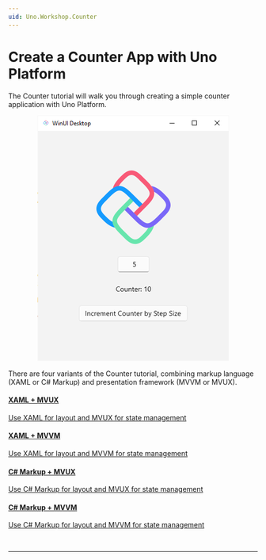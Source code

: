 ```yaml
---
uid: Uno.Workshop.Counter
---
```


# Create a Counter App with Uno Platform

The Counter tutorial will walk you through creating a simple counter application with Uno Platform. 

<p align="center">
  <img src="Assets/counter-app.png" alt="Screenshot of an Uno Platfor app showing a counter" />
</p>

There are four variants of the Counter tutorial, combining markup language (XAML or C# Markup) and presentation framework (MVVM or MVUX). 


<div class="row">

<div class="col-md-6 col-xs-12 ">
<a href="get-started-counter-xaml-mvux.md">
<div class="alert alert-info alert-hover">

#### XAML + MVUX

Use XAML for layout and MVUX for state management

</div>
</a>
</div>

<div class="col-md-6 col-xs-12 ">
<a href="get-started-counter-xaml-mvvm.md">
<div class="alert alert-info alert-hover">

#### XAML + MVVM

Use XAML for layout and MVVM for state management

</div>
</a>
</div>

<div class="col-md-6 col-xs-12 ">
<a href="get-started-counter-csharp-mvvm.md">
<div class="alert alert-info alert-hover">

#### C# Markup + MVUX

Use C# Markup for layout and MVUX for state management

</div>
</a>
</div>

<div class="col-md-6 col-xs-12 ">
<a href="get-started-counter-csharp-mvux.md">
<div class="alert alert-info alert-hover">

#### C# Markup + MVVM

Use C# Markup for layout and MVVM for state management

</div>
</a>
</div>

</div>

<br/>

***
